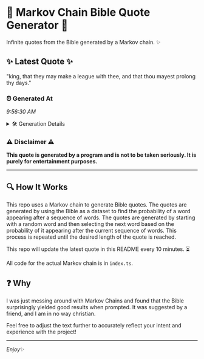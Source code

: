 # 📖 Markov Chain Bible Quote Generator 📖

Infinite quotes from the Bible generated by a Markov chain. ✨

## ✨ Latest Quote ✨
"king, that they may make a league with thee, and that thou mayest prolong thy days."

### ⏰ Generated At
*9:56:30 AM*

<details>
    <summary>🛠️ Generation Details</summary>
    <p>
        <strong>🌱 Seed:</strong> king,<br>
        <strong>🔄 Iterations:</strong> 15<br>
        <strong>📜 Context History:</strong><br>[ king, ]: that<br>[ king,, that ]: they<br>[ king,, that, they ]: may<br>[ king,, that, they, may ]: make<br>[ king,, that, they, may, make ]: a<br>[ king,, that, they, may, make, a ]: league<br>[ that, they, may, make, a, league ]: with<br>[ they, may, make, a, league, with ]: thee,<br>[ may, make, a, league, with, thee, ]: and<br>[ make, a, league, with, thee,, and ]: that<br>[ a, league, with, thee,, and, that ]: thou<br>[ league, with, thee,, and, that, thou ]: mayest<br>[ with, thee,, and, that, thou, mayest ]: prolong<br>[ thee,, and, that, thou, mayest, prolong ]: thy<br>[ and, that, thou, mayest, prolong, thy ]: days.<br>
    </p>
</details>

### ⚠️ Disclaimer ⚠️
**This quote is generated by a program and is not to be taken seriously. It is purely for entertainment purposes.**

---

## 🔍 How It Works

This repo uses a Markov chain to generate Bible quotes. The quotes are generated by using the Bible as a dataset to find the probability of a word appearing after a sequence of words. The quotes are generated by starting with a random word and then selecting the next word based on the probability of it appearing after the current sequence of words. This process is repeated until the desired length of the quote is reached.

This repo will update the latest quote in this README every 10 minutes. ⏳

All code for the actual Markov chain is in `index.ts`.

## ❓ Why

I was just messing around with Markov Chains and found that the Bible surprisingly yielded good results when prompted. 
It was suggested by a friend, and I am in no way christian.

Feel free to adjust the text further to accurately reflect your intent and experience with the project!

---

*Enjoy*✨
